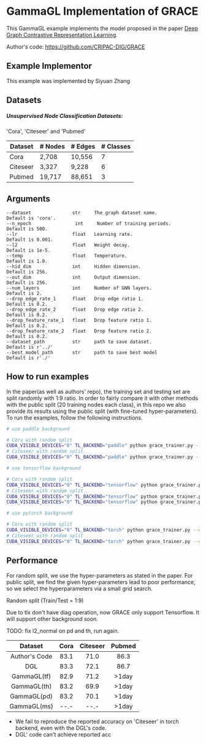 # GammaGL Implementation of GRACE
This GammaGL example implements the model proposed in the paper [Deep Graph Contrastive Representation Learning](https://arxiv.org/abs/2006.04131).

Author's code: https://github.com/CRIPAC-DIG/GRACE

## Example Implementor

This example was implemented by Siyuan Zhang

## Datasets

##### Unsupervised Node Classification Datasets:

'Cora', 'Citeseer' and 'Pubmed'

| Dataset  | # Nodes | # Edges | # Classes |
| -------- | ------- | ------- | --------- |
| Cora     | 2,708   | 10,556  | 7         |
| Citeseer | 3,327   | 9,228   | 6         |
| Pubmed   | 19,717  | 88,651  | 3         |


## Arguments

```
--dataset               str     The graph dataset name.                Default is 'cora'.
--n_epoch                int     Number of training periods.            Default is 500.
--lr                    float   Learning rate.                         Default is 0.001.
--l2                    float   Weight decay.                          Default is 1e-5.
--temp                  float   Temperature.                           Default is 1.0.
--hid_dim               int     Hidden dimension.                      Default is 256.
--out_dim               int     Output dimension.                      Default is 256.
--num_layers            int     Number of GNN layers.                  Default is 2.
--drop_edge_rate_1      float   Drop edge ratio 1.                     Default is 0.2. 
--drop_edge_rate_2      float   Drop edge ratio 2.                     Default is 0.2. 
--drop_feature_rate_1   float   Drop feature ratio 1.                  Default is 0.2. 
--drop_feature_rate_2   float   Drop feature ratio 2.                  Default is 0.2. 
--dataset_path          str     path to save dataset.                  Default is r'../'
--best_model_path       str     path to save best model                Default is r'./'
```

## How to run examples

In the paper(as well as authors' repo), the training set and testing set are split randomly with 1:9 ratio. In order to fairly compare it with other methods with the public split (20 training nodes each class), in this repo we also provide its results using the public split (with fine-tuned hyper-parameters). To run the examples, follow the following instructions.

```bash
# use paddle background

# Cora with random split
CUDA_VISIBLE_DEVICES="0" TL_BACKEND="paddle" python grace_trainer.py --dataset cora --n_epoch 100
# Citeseer with random split
CUDA_VISIBLE_DEVICES="0" TL_BACKEND="paddle" python grace_trainer.py --dataset citeseer --n_epoch 20
```
```bash
# use tensorflow background

# Cora with random split
CUDA_VISIBLE_DEVICES="0" TL_BACKEND="tensorflow" python grace_trainer.py --dataset cora
# Citeseer with random split
CUDA_VISIBLE_DEVICES="0" TL_BACKEND="tensorflow" python grace_trainer.py --dataset citeseer
CUDA_VISIBLE_DEVICES="0" TL_BACKEND="tensorflow" python grace_trainer.py --dataset citeseer --lr 2e-3 --n_epoch 75 --hid_dim 256

```
```bash 
# use pytorch background

# Cora with random split
CUDA_VISIBLE_DEVICES="0" TL_BACKEND="torch" python grace_trainer.py --dataset cora --n_epoch 500
# Citeseer with random split
CUDA_VISIBLE_DEVICES="0" TL_BACKEND="torch" python grace_trainer.py --dataset citeseer --n_epoch 200 --lr 1e-3 --l2 1e-5 --hid_dim 256 --drop_edge_rate_1 0.2 --drop_edge_rate_2 0.0 --drop_feature_rate_1 0.3 --drop_feature_rate_2 0.2 --temp 0.9


```

## 	Performance

For random split, we use the hyper-parameters as stated in the paper. For public split,  we find the given hyper-parameters lead to poor performance, so we select the hyperparameters via a small grid search.

Random split (Train/Test = 1:9)

Due to tlx don't have diag operation, now GRACE only support Tensorflow.
It will support other background soon.

TODO: fix l2_normal on pd and th, run again.


|      Dataset      | Cora | Citeseer | Pubmed |
| :---------------: | :--: | :------: | :----: |
|   Author's Code   | 83.1 |   71.0   |  86.3  |
|        DGL        | 83.3 |   72.1   |  86.7  |
|     GammaGL(tf)   | 82.9 |   71.2   |  >1day |
|     GammaGL(th)   | 83.2 |   69.9   |  >1day |
|     GammaGL(pd)   | 83.2 |   70.1   |  >1day |
|     GammaGL(ms)   | --.- |   --.-   |  >1day |

* We fail to reproduce the reported accuracy on 'Citeseer' in torch backend, even with the DGL's code.
* DGL' code can't achieve reported acc
